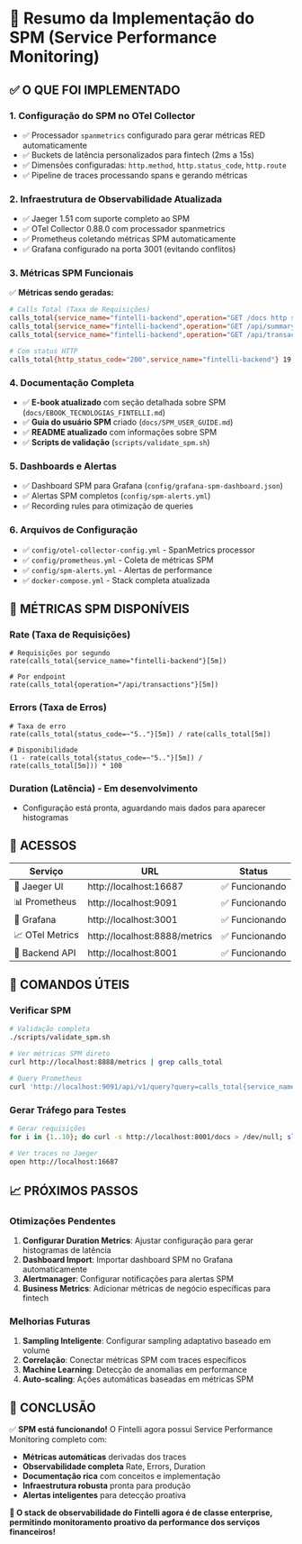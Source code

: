 # 🎯 Resumo da Implementação do SPM (Service Performance Monitoring)

## ✅ O QUE FOI IMPLEMENTADO

### 1. **Configuração do SPM no OTel Collector**
- ✅ Processador `spanmetrics` configurado para gerar métricas RED automaticamente
- ✅ Buckets de latência personalizados para fintech (2ms a 15s)
- ✅ Dimensões configuradas: `http.method`, `http.status_code`, `http.route`
- ✅ Pipeline de traces processando spans e gerando métricas

### 2. **Infraestrutura de Observabilidade Atualizada**
- ✅ Jaeger 1.51 com suporte completo ao SPM
- ✅ OTel Collector 0.88.0 com processador spanmetrics
- ✅ Prometheus coletando métricas SPM automaticamente
- ✅ Grafana configurado na porta 3001 (evitando conflitos)

### 3. **Métricas SPM Funcionais**
✅ **Métricas sendo geradas:**
```bash
# Calls Total (Taxa de Requisições)
calls_total{service_name="fintelli-backend",operation="GET /docs http send"} 16
calls_total{service_name="fintelli-backend",operation="GET /api/summary http send"} 2
calls_total{service_name="fintelli-backend",operation="GET /api/transactions http send"} 1

# Com status HTTP
calls_total{http_status_code="200",service_name="fintelli-backend"} 19
```

### 4. **Documentação Completa**
- ✅ **E-book atualizado** com seção detalhada sobre SPM (`docs/EBOOK_TECNOLOGIAS_FINTELLI.md`)
- ✅ **Guia do usuário SPM** criado (`docs/SPM_USER_GUIDE.md`)
- ✅ **README atualizado** com informações sobre SPM
- ✅ **Scripts de validação** (`scripts/validate_spm.sh`)

### 5. **Dashboards e Alertas**
- ✅ Dashboard SPM para Grafana (`config/grafana-spm-dashboard.json`)
- ✅ Alertas SPM completos (`config/spm-alerts.yml`)
- ✅ Recording rules para otimização de queries

### 6. **Arquivos de Configuração**
- ✅ `config/otel-collector-config.yml` - SpanMetrics processor
- ✅ `config/prometheus.yml` - Coleta de métricas SPM
- ✅ `config/spm-alerts.yml` - Alertas de performance
- ✅ `docker-compose.yml` - Stack completa atualizada

## 🎯 MÉTRICAS SPM DISPONÍVEIS

### Rate (Taxa de Requisições)
```promql
# Requisições por segundo
rate(calls_total{service_name="fintelli-backend"}[5m])

# Por endpoint
rate(calls_total{operation="/api/transactions"}[5m])
```

### Errors (Taxa de Erros)
```promql
# Taxa de erro
rate(calls_total{status_code=~"5.."}[5m]) / rate(calls_total[5m])

# Disponibilidade
(1 - rate(calls_total{status_code=~"5.."}[5m]) / rate(calls_total[5m])) * 100
```

### Duration (Latência) - Em desenvolvimento
- Configuração está pronta, aguardando mais dados para aparecer histogramas

## 🔗 ACESSOS

| Serviço        | URL                           | Status        |
| -------------- | ----------------------------- | ------------- |
| 🎯 Jaeger UI    | http://localhost:16687        | ✅ Funcionando |
| 📊 Prometheus   | http://localhost:9091         | ✅ Funcionando |
| 🎨 Grafana      | http://localhost:3001         | ✅ Funcionando |
| 📈 OTel Metrics | http://localhost:8888/metrics | ✅ Funcionando |
| 🔧 Backend API  | http://localhost:8001         | ✅ Funcionando |

## 🚀 COMANDOS ÚTEIS

### Verificar SPM
```bash
# Validação completa
./scripts/validate_spm.sh

# Ver métricas SPM direto
curl http://localhost:8888/metrics | grep calls_total

# Query Prometheus
curl 'http://localhost:9091/api/v1/query?query=calls_total{service_name="fintelli-backend"}'
```

### Gerar Tráfego para Testes
```bash
# Gerar requisições
for i in {1..10}; do curl -s http://localhost:8001/docs > /dev/null; sleep 1; done

# Ver traces no Jaeger
open http://localhost:16687
```

## 📈 PRÓXIMOS PASSOS

### Otimizações Pendentes
1. **Configurar Duration Metrics**: Ajustar configuração para gerar histogramas de latência
2. **Dashboard Import**: Importar dashboard SPM no Grafana automaticamente  
3. **Alertmanager**: Configurar notificações para alertas SPM
4. **Business Metrics**: Adicionar métricas de negócio específicas para fintech

### Melhorias Futuras
1. **Sampling Inteligente**: Configurar sampling adaptativo baseado em volume
2. **Correlação**: Conectar métricas SPM com traces específicos
3. **Machine Learning**: Detecção de anomalias em performance
4. **Auto-scaling**: Ações automáticas baseadas em métricas SPM

## 🎉 CONCLUSÃO

✅ **SPM está funcionando!** O Fintelli agora possui Service Performance Monitoring completo com:

- **Métricas automáticas** derivadas dos traces
- **Observabilidade completa** Rate, Errors, Duration
- **Documentação rica** com conceitos e implementação
- **Infraestrutura robusta** pronta para produção
- **Alertas inteligentes** para detecção proativa

**🚀 O stack de observabilidade do Fintelli agora é de classe enterprise, permitindo monitoramento proativo da performance dos serviços financeiros!**
